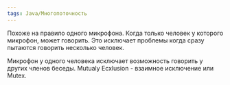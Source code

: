```yaml
---
tags: Java/Многопоточность
---
```

Похоже на правило одного микрофона. Когда только человек у которого микрофон, может говорить. Это исключает проблемы когда сразу пытаются говорить несколько человек.

Микрофон у одного человека исключает возможность говорить у других членов беседы. Mutualy Ecxlusion - взаимное исключение или Mutex.
